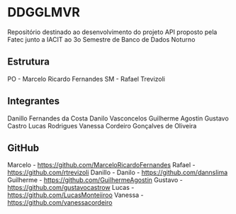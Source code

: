 # DDGGLMVR
Repositório destinado ao desenvolvimento do projeto API proposto pela Fatec junto a IACIT ao 3o Semestre de Banco de Dados Noturno

## Estrutura
PO - Marcelo Ricardo Fernandes
SM - Rafael Trevizoli

## Integrantes
Danillo Fernandes da Costa
Danilo Vasconcelos
Guilherme Agostin
Gustavo Castro
Lucas Rodrigues
Vanessa Cordeiro Gonçalves de Oliveira

## GitHub
Marcelo - https://github.com/MarceloRicardoFernandes
Rafael - https://github.com/rtrevizoli
Danillo - 
Danilo - https://github.com/dannslima
Guilherme - https://github.com/GuilhermeAgostin
Gustavo - https://github.com/gustavocastrow
Lucas - https://github.com/LucasMonteiiroo
Vanessa - https://github.com/vanessacordeiro
